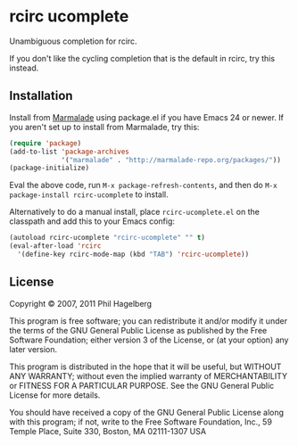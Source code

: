 # rcirc ucomplete

Unambiguous completion for rcirc.

If you don't like the cycling completion that is the default in rcirc,
try this instead.

## Installation

Install from [Marmalade](http://marmalade-repo.org) using package.el
if you have Emacs 24 or newer. If you aren't set up to install from
Marmalade, try this:

```lisp
(require 'package)
(add-to-list 'package-archives
             '("marmalade" . "http://marmalade-repo.org/packages/"))
(package-initialize)
```

Eval the above code, run `M-x package-refresh-contents`, and then do
`M-x package-install rcirc-ucomplete` to install.

Alternatively to do a manual install, place `rcirc-ucomplete.el` on
the classpath and add this to your Emacs config:

```lisp
(autoload rcirc-ucomplete "rcirc-ucomplete" "" t)
(eval-after-load 'rcirc
  '(define-key rcirc-mode-map (kbd "TAB") 'rcirc-ucomplete))
```

## License

Copyright © 2007, 2011 Phil Hagelberg

This program is free software; you can redistribute it and/or
modify it under the terms of the GNU General Public License as
published by the Free Software Foundation; either version 3 of
the License, or (at your option) any later version.

This program is distributed in the hope that it will be
useful, but WITHOUT ANY WARRANTY; without even the implied
warranty of MERCHANTABILITY or FITNESS FOR A PARTICULAR
PURPOSE.  See the GNU General Public License for more details.

You should have received a copy of the GNU General Public
License along with this program; if not, write to the Free
Software Foundation, Inc., 59 Temple Place, Suite 330, Boston,
MA 02111-1307 USA
